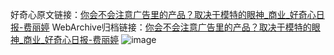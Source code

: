 好奇心原文链接：[你会不会注意广告里的产品？取决于模特的眼神_商业_好奇心日报-费丽婷](https://www.qdaily.com/articles/4116.html)
WebArchive归档链接：[你会不会注意广告里的产品？取决于模特的眼神_商业_好奇心日报-费丽婷](http://web.archive.org/web/20190623153559/https://www.qdaily.com/articles/4116.html)
![image](http://ww3.sinaimg.cn/large/007d5XDply1g3vdxcdqhuj30u03354qp)